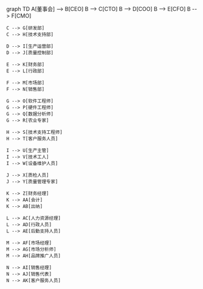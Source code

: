 graph TD
    A[董事会] --> B[CEO]
    B --> C[CTO]
    B --> D[COO]
    B --> E[CFO]
    B --> F[CMO]

    C --> G[研发部]
    C --> H[技术支持部]

    D --> I[生产运营部]
    D --> J[质量控制部]

    E --> K[财务部]
    E --> L[行政部]

    F --> M[市场部]
    F --> N[销售部]

    G --> O[软件工程师]
    G --> P[硬件工程师]
    G --> Q[数据分析师]
    G --> R[农业专家]

    H --> S[技术支持工程师]
    H --> T[客户服务人员]

    I --> U[生产主管]
    I --> V[技术工人]
    I --> W[设备维护人员]

    J --> X[质检人员]
    J --> Y[质量管理专家]

    K --> Z[财务经理]
    K --> AA[会计]
    K --> AB[出纳]

    L --> AC[人力资源经理]
    L --> AD[行政人员]
    L --> AE[后勤支持人员]

    M --> AF[市场经理]
    M --> AG[市场分析师]
    M --> AH[品牌推广人员]

    N --> AI[销售经理]
    N --> AJ[销售代表]
    N --> AK[客户服务人员]
